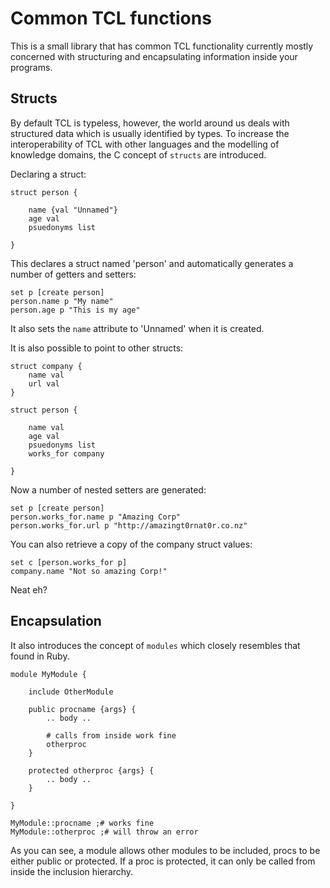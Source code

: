 # Common TCL functions

This is a small library that has common TCL functionality currently mostly concerned with structuring and encapsulating information inside your programs.

## Structs

By default TCL is typeless, however, the world around us deals with structured data which is usually identified by types. To increase the interoperability of TCL with other languages and the modelling of knowledge domains, the C concept of `structs` are introduced.

Declaring a struct:

    struct person {
        
        name {val "Unnamed"}
        age val
        psuedonyms list

    }

This declares a struct named 'person' and automatically generates a number of getters and setters:

    set p [create person]
    person.name p "My name"
    person.age p "This is my age"

It also sets the `name` attribute to 'Unnamed' when it is created.

It is also possible to point to other structs:

    struct company {
        name val
        url val
    }

    struct person {
        
        name val
        age val
        psuedonyms list
        works_for company

    }

Now a number of nested setters are generated:
    
    set p [create person]
    person.works_for.name p "Amazing Corp"
    person.works_for.url p "http://amazingt0rnat0r.co.nz"

You can also retrieve a copy of the company struct values:

    set c [person.works_for p]
    company.name "Not so amazing Corp!"

Neat eh?

## Encapsulation

It also introduces the concept of `modules` which closely resembles that found in Ruby. 

    module MyModule {

        include OtherModule

        public procname {args} {
            .. body ..

            # calls from inside work fine
            otherproc 
        }

        protected otherproc {args} {
            .. body ..
        }

    }

    MyModule::procname ;# works fine
    MyModule::otherproc ;# will throw an error

As you can see, a module allows other modules to be included, procs to be either public or protected. If a proc is protected, it can only be called from inside the inclusion hierarchy.

